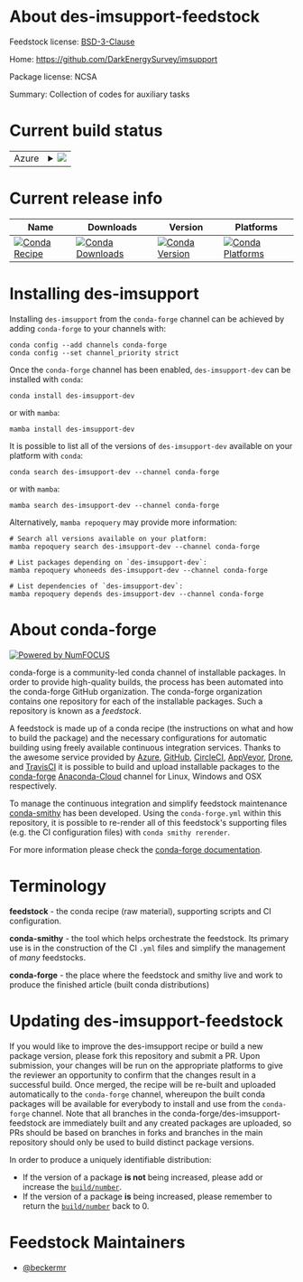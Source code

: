 About des-imsupport-feedstock
=============================

Feedstock license: [BSD-3-Clause](https://github.com/conda-forge/des-imsupport-feedstock/blob/main/LICENSE.txt)

Home: https://github.com/DarkEnergySurvey/imsupport

Package license: NCSA

Summary: Collection of codes for auxiliary tasks

Current build status
====================


<table>
    
  <tr>
    <td>Azure</td>
    <td>
      <details>
        <summary>
          <a href="https://dev.azure.com/conda-forge/feedstock-builds/_build/latest?definitionId=16410&branchName=main">
            <img src="https://dev.azure.com/conda-forge/feedstock-builds/_apis/build/status/des-imsupport-feedstock?branchName=main">
          </a>
        </summary>
        <table>
          <thead><tr><th>Variant</th><th>Status</th></tr></thead>
          <tbody><tr>
              <td>linux_64</td>
              <td>
                <a href="https://dev.azure.com/conda-forge/feedstock-builds/_build/latest?definitionId=16410&branchName=main">
                  <img src="https://dev.azure.com/conda-forge/feedstock-builds/_apis/build/status/des-imsupport-feedstock?branchName=main&jobName=linux&configuration=linux%20linux_64_" alt="variant">
                </a>
              </td>
            </tr><tr>
              <td>osx_64</td>
              <td>
                <a href="https://dev.azure.com/conda-forge/feedstock-builds/_build/latest?definitionId=16410&branchName=main">
                  <img src="https://dev.azure.com/conda-forge/feedstock-builds/_apis/build/status/des-imsupport-feedstock?branchName=main&jobName=osx&configuration=osx%20osx_64_" alt="variant">
                </a>
              </td>
            </tr><tr>
              <td>osx_arm64</td>
              <td>
                <a href="https://dev.azure.com/conda-forge/feedstock-builds/_build/latest?definitionId=16410&branchName=main">
                  <img src="https://dev.azure.com/conda-forge/feedstock-builds/_apis/build/status/des-imsupport-feedstock?branchName=main&jobName=osx&configuration=osx%20osx_arm64_" alt="variant">
                </a>
              </td>
            </tr>
          </tbody>
        </table>
      </details>
    </td>
  </tr>
</table>

Current release info
====================

| Name | Downloads | Version | Platforms |
| --- | --- | --- | --- |
| [![Conda Recipe](https://img.shields.io/badge/recipe-des--imsupport--dev-green.svg)](https://anaconda.org/conda-forge/des-imsupport-dev) | [![Conda Downloads](https://img.shields.io/conda/dn/conda-forge/des-imsupport-dev.svg)](https://anaconda.org/conda-forge/des-imsupport-dev) | [![Conda Version](https://img.shields.io/conda/vn/conda-forge/des-imsupport-dev.svg)](https://anaconda.org/conda-forge/des-imsupport-dev) | [![Conda Platforms](https://img.shields.io/conda/pn/conda-forge/des-imsupport-dev.svg)](https://anaconda.org/conda-forge/des-imsupport-dev) |

Installing des-imsupport
========================

Installing `des-imsupport` from the `conda-forge` channel can be achieved by adding `conda-forge` to your channels with:

```
conda config --add channels conda-forge
conda config --set channel_priority strict
```

Once the `conda-forge` channel has been enabled, `des-imsupport-dev` can be installed with `conda`:

```
conda install des-imsupport-dev
```

or with `mamba`:

```
mamba install des-imsupport-dev
```

It is possible to list all of the versions of `des-imsupport-dev` available on your platform with `conda`:

```
conda search des-imsupport-dev --channel conda-forge
```

or with `mamba`:

```
mamba search des-imsupport-dev --channel conda-forge
```

Alternatively, `mamba repoquery` may provide more information:

```
# Search all versions available on your platform:
mamba repoquery search des-imsupport-dev --channel conda-forge

# List packages depending on `des-imsupport-dev`:
mamba repoquery whoneeds des-imsupport-dev --channel conda-forge

# List dependencies of `des-imsupport-dev`:
mamba repoquery depends des-imsupport-dev --channel conda-forge
```


About conda-forge
=================

[![Powered by
NumFOCUS](https://img.shields.io/badge/powered%20by-NumFOCUS-orange.svg?style=flat&colorA=E1523D&colorB=007D8A)](https://numfocus.org)

conda-forge is a community-led conda channel of installable packages.
In order to provide high-quality builds, the process has been automated into the
conda-forge GitHub organization. The conda-forge organization contains one repository
for each of the installable packages. Such a repository is known as a *feedstock*.

A feedstock is made up of a conda recipe (the instructions on what and how to build
the package) and the necessary configurations for automatic building using freely
available continuous integration services. Thanks to the awesome service provided by
[Azure](https://azure.microsoft.com/en-us/services/devops/), [GitHub](https://github.com/),
[CircleCI](https://circleci.com/), [AppVeyor](https://www.appveyor.com/),
[Drone](https://cloud.drone.io/welcome), and [TravisCI](https://travis-ci.com/)
it is possible to build and upload installable packages to the
[conda-forge](https://anaconda.org/conda-forge) [Anaconda-Cloud](https://anaconda.org/)
channel for Linux, Windows and OSX respectively.

To manage the continuous integration and simplify feedstock maintenance
[conda-smithy](https://github.com/conda-forge/conda-smithy) has been developed.
Using the ``conda-forge.yml`` within this repository, it is possible to re-render all of
this feedstock's supporting files (e.g. the CI configuration files) with ``conda smithy rerender``.

For more information please check the [conda-forge documentation](https://conda-forge.org/docs/).

Terminology
===========

**feedstock** - the conda recipe (raw material), supporting scripts and CI configuration.

**conda-smithy** - the tool which helps orchestrate the feedstock.
                   Its primary use is in the construction of the CI ``.yml`` files
                   and simplify the management of *many* feedstocks.

**conda-forge** - the place where the feedstock and smithy live and work to
                  produce the finished article (built conda distributions)


Updating des-imsupport-feedstock
================================

If you would like to improve the des-imsupport recipe or build a new
package version, please fork this repository and submit a PR. Upon submission,
your changes will be run on the appropriate platforms to give the reviewer an
opportunity to confirm that the changes result in a successful build. Once
merged, the recipe will be re-built and uploaded automatically to the
`conda-forge` channel, whereupon the built conda packages will be available for
everybody to install and use from the `conda-forge` channel.
Note that all branches in the conda-forge/des-imsupport-feedstock are
immediately built and any created packages are uploaded, so PRs should be based
on branches in forks and branches in the main repository should only be used to
build distinct package versions.

In order to produce a uniquely identifiable distribution:
 * If the version of a package **is not** being increased, please add or increase
   the [``build/number``](https://docs.conda.io/projects/conda-build/en/latest/resources/define-metadata.html#build-number-and-string).
 * If the version of a package **is** being increased, please remember to return
   the [``build/number``](https://docs.conda.io/projects/conda-build/en/latest/resources/define-metadata.html#build-number-and-string)
   back to 0.

Feedstock Maintainers
=====================

* [@beckermr](https://github.com/beckermr/)

